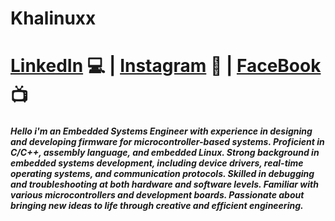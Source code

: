 
#                                       Khalinuxx 

# **[LinkedIn](https://www.linkedin.com/in/khalil-2023-mansouri/)** :computer: | **[Instagram](https://www.instagram.com/kk.hh.aa.ll.ii.ll/)** :camera_flash: | **[FaceBook](https://www.facebook.com/khalil.esperance.1919)** :tv:

##### Hello i'm an Embedded Systems Engineer with experience in designing and developing firmware for microcontroller-based systems. Proficient in C/C++, assembly language, and embedded Linux. Strong background in embedded systems development, including device drivers, real-time operating systems, and communication protocols. Skilled in debugging and troubleshooting at both hardware and software levels. Familiar with various microcontrollers and development boards. Passionate about bringing new ideas to life through creative and efficient engineering.
